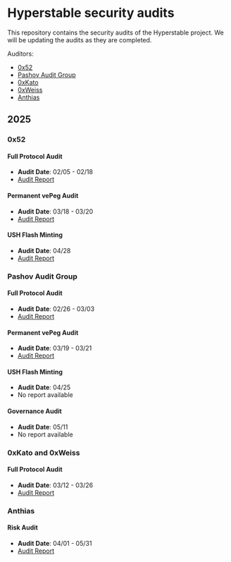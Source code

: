 # Hyperstable security audits

This repository contains the security audits of the Hyperstable project.
We will be updating the audits as they are completed.

Auditors:

- [0x52](https://0x52.io)
- [Pashov Audit Group](https://www.pashov.net/)
- [0xKato](https://github.com/0xkato)
- [0xWeiss](https://github.com/maarcweiss)
- [Anthias](https://anthias.xyz/)

## 2025

### 0x52

#### Full Protocol Audit

- **Audit Date**: 02/05 - 02/18
- [Audit Report](2025/0x52/02-21/report.md)

#### Permanent vePeg Audit

- **Audit Date**: 03/18 - 03/20
- [Audit Report](2025/0x52/03-20/report.md)

#### USH Flash Minting

- **Audit Date**: 04/28
- [Audit Report](2025/0x52/04-28/report.md)

### Pashov Audit Group

#### Full Protocol Audit

- **Audit Date**: 02/26 - 03/03
- [Audit Report](2025/Pashov/03-13/report.pdf)

#### Permanent vePeg Audit

- **Audit Date**: 03/19 - 03/21
- [Audit Report](2025/Pashov/03-19/report.pdf)

#### USH Flash Minting

- **Audit Date**: 04/25
- No report available

#### Governance Audit

- **Audit Date**: 05/11
- No report available

### 0xKato and 0xWeiss

#### Full Protocol Audit

- **Audit Date**: 03/12 - 03/26
- [Audit Report](2025/Kato-Weiss/03-12/report.pdf)

### Anthias

#### Risk Audit

- **Audit Date**: 04/01 - 05/31
- [Audit Report](2025/Anthias/05-31/report.pdf)

